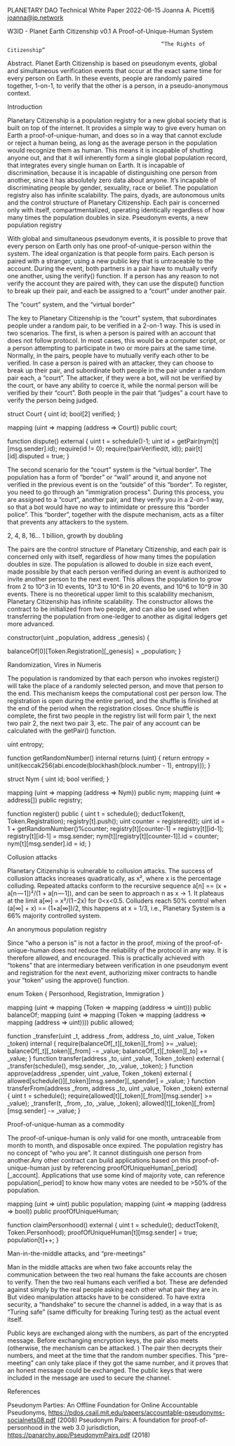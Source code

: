 PLANETARY DAO
Technical White Paper 
2022-06-15
 Joanna A. Picetti§  joanna@jp.network


W3ID - Planet Earth Citizenship v0.1 
A Proof-of-Unique-Human System
                                                    
                                                     “The Rights of Citizenship”
Abstract. Planet Earth Citizenship is based on pseudonym events, global and simultaneous verification events that occur at the exact same time for every person on Earth. In these events, people are randomly paired together, 1-on-1, to verify that the other is a person, in a pseudo-anonymous context. 


Introduction 

Planetary Citizenship is a population registry for a new global society that is built on top of the internet. It provides a simple way to give every human on Earth a proof-of-unique-human, and does so in a way that cannot exclude or reject a human being, as long as the average person in the population would recognize them as human. This means it is incapable of shutting anyone out, and that it will inherently form a single global population record, that integrates every single human on Earth. It is incapable of discrimination, because it is incapable of distinguishing one person from another, since it has absolutely zero data about anyone. It’s incapable of discriminating people by gender, sexuality, race or belief. The population registry also has infinite scalability. The pairs, dyads, are autonomous units and the control structure of Planetary Citizenship. Each pair is concerned only with itself, compartmentalized, operating identically regardless of how many times the population doubles in size. 
Pseudonym events, a new population registry

With global and simultaneous pseudonym events, it is possible to prove that every person on Earth only has one proof-of-unique-person within the system. The ideal organization is that people form pairs. Each person is paired with a stranger, using a new public key that is untraceable to the account.  During the event, both partners in a pair have to mutually verify one another, using the verify() function. If a person has any reason to not verify the account they are paired with, they can use the dispute() function to break up their pair, and each be assigned to a “court” under another pair.



The “court” system, and the “virtual border”

The key to Planetary Citizenship is the “court” system, that subordinates people under a random pair, to be verified in a 2-on-1 way. This is used in two scenarios. The first, is when a person is paired with an account that does not follow protocol. In most cases, this would be a computer script, or a person attempting to participate in two or more pairs at the same time. Normally, in the pairs, people have to mutually verify each other to be verified. In case a person is paired with an attacker, they can choose to break up their pair, and subordinate both people in the pair under a random pair each, a “court”. The attacker, if they were a bot, will not be verified by the court, or have any ability to coerce it, while the normal person will be verified by their “court”. Both people in the pair that “judges” a court have to verify the person being judged.

struct Court { uint id; bool[2] verified; }

mapping (uint => mapping (address => Court)) public court;

function dispute() external {
uint t = schedule()-1;
uint id = getPair(nym[t][msg.sender].id);
require(id != 0);
require(!pairVerified(t, id));
pair[t][id].disputed = true;
}

The second scenario for the “court” system is the “virtual border”. The population has a form of “border” or “wall” around it, and anyone not verified in the previous event is on the “outside” of this “border”. To register, you need to go through an "immigration process". During this process, you are assigned to a “court”, another pair, and they verify you in a 2-on-1 way, so that a bot would have no way to intimidate or pressure this “border police”. This “border”, together with the dispute mechanism, acts as a filter that prevents any attackers to the system.


2, 4, 8, 16… 1 billion, growth by doubling

The pairs are the control structure of Planetary Citizenship, and each pair is concerned only with itself, regardless of how many times the population doubles in size. The population is allowed to double in size each event, made possible by that each person verified during an event is authorized to invite another person to the next event. This allows the population to grow from 2 to 10^3 in 10 events, 10^3 to 10^6 in 20 events, and 10^6 to 10^9 in 30 events.
There is no theoretical upper limit to this scalability mechanism, Planetary Citizenship has infinite scalability. The constructor allows the contract to be initialized from two people, and can also be used when transferring the population from one-ledger to another as digital ledgers get more advanced.

constructor(uint _population, address _genesis) {

   balanceOf[0][Token.Registration][_genesis] = _population;
}


Randomization, Vires in Numeris

The population is randomized by that each person who invokes register() will take the place of a randomly selected person, and move that person to the end. This mechanism keeps the computational cost per person low. The registration is open during the entire period, and the shuffle is finished at the end of the period when the registration closes. Once shuffle is complete, the first two people in the registry list will form pair 1, the next two pair 2, the next two pair 3, etc. The pair of any account can be calculated with the getPair() function.


uint entropy;

function getRandomNumber() internal returns (uint) {
return entropy = unit(keccak256(abi.encode(blockhash(block.number - 1), entropy)));
}

struct Nym { uint id; bool verified; }

mapping (uint => mapping (address => Nym)) public nym;
mapping (uint => address[]) public registry;

function register() public {
uint t = schedule();
deductToken(t, Token.Registration);
registry[t].push();
uint counter = registered(t);
uint id = 1 + getRandomNumber()%counter;
registry[t][counter-1] = registry[t][id-1];
registry[t][id-1] = msg.sender;
nym[t][registry[t][counter-1]].id = counter;
nym[t][msg.sender].id = id;
}



Collusion attacks

Planetary Citizenship is vulnerable to collusion attacks. The success of collusion attacks increases quadratically, as x², where x is the percentage colluding. Repeated attacks conform to the recursive sequence a[n] == (x + a[n — 1])²/(1 + a[n — 1]), and can be seen to approach n as x -> 1. It plateaus at the limit a[∞] = x²/(1−2x) for 0<x<0.5. Colluders reach 50% control when (a[∞] + x) == (1+a[∞])/2, this happens at x = 1/3, i.e., Planetary System is a 66% majority controlled system.



An anonymous population registry

Since “who a person is” is not a factor in the proof, mixing of the proof-of-unique-human does not reduce the reliability of the protocol in any way. It is therefore allowed, and encouraged. This is practically achieved with “tokens” that are intermediary between verification in one pseudonym event and registration for the next event, authorizing mixer contracts to handle your “token” using the approve() function.


enum Token { Personhood, Registration, Immigration }

mapping (uint => mapping (Token => mapping (address => uint))) public balanceOf;
mapping (uint => mapping (Token => mapping (address => mapping (address => uint)))) public allowed;

function _transfer(uint _t, address _from, address _to, uint _value, Token _token) internal {
require(balanceOf[_t][_token][_from] >= _value);
balanceOf[_t][_token][_from] -= _value;
balanceOf[_t][_token][_to] += _value;
}
function transfer(address _to, uint _value, Token _token) external {
_transfer(schedule(), msg.sender, _to, _value, _token);
}
function approve(address _spender, uint _value, Token _token) external {
allowed[schedule()][_token][msg.sender][_spender] = _value;
}
function transferFrom(address _from, address _to, uint _value, Token _token) external {
uint t = schedule();
require(allowed[t][_token][_from][msg.sender] >= _value);
_transfer(t, _from, _to, _value, _token);
allowed[t][_token][_from][msg.sender] -= _value;
}


Proof-of-unique-human as a commodity

The proof-of-unique-human is only valid for one month, untraceable from month to month, and disposable once expired. The population registry has no concept of “who you are”. It cannot distinguish one person from another.Any other contract can build applications based on this proof-of-unique-human just by referencing proofOfUniqueHuman[_period][_account]. Applications that use some kind of majority vote, can reference population[_period] to know how many votes are needed to be >50% of the population.

mapping (uint => uint) public population;
mapping (uint => mapping (address => bool)) public proofOfUniqueHuman;

function claimPersonhood() external {
uint t = schedule();
deductToken(t, Token.Personhood);
proofOfUniqueHuman[t][msg.sender] = true;
population[t]++;
}


Man-in-the-middle attacks, and “pre-meetings”

Man in the middle attacks are when two fake accounts relay the communication between the two real humans the fake accounts are chosen to verify. Then the two real humans each verified a bot. These are defended against simply by the real people asking each other what pair they are in. But video manipulation attacks have to be considered. To have extra security, a “handshake” to secure the channel is added, in a way that is as “Turing safe” (same difficulty for breaking Turing test) as the actual event itself. 


Public keys are exchanged along with the numbers, as part of the encrypted message. Before exchanging encryption keys, the pair also meets (otherwise, the mechanism can be attacked. ) The pair then decrypts their numbers, and meet at the time that the random number specifies. This “pre-meeting” can only take place if they got the same number, and it proves that an honest message could be exchanged. The public keys that were included in the message are used to secure the channel.






















References

Pseudonym Parties: An Offline Foundation for Online Accountable Pseudonyms,
https://pdos.csail.mit.edu/papers/accountable-pseudonyms-socialnets08.pdf (2008)
Pseudonym Pairs: A foundation for proof-of-personhood in the web 3.0 jurisdiction,
https://panarchy.app/PseudonymPairs.pdf (2018)





